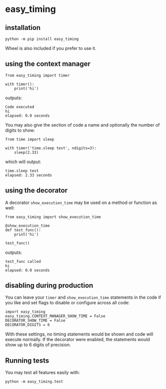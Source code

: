 # easy_timing

## installation

`python -m pip install easy_timing`

Wheel is also included if you prefer to use it.


## using the context manager

```
from easy_timing import timer

with timer():
    print('hi')
```

outputs:

```
Code executed
hi
elapsed: 0.0 seconds
```

You may also give the section of code a name and optionally the number of digits to show:

```
from time import sleep

with timer('time.sleep test', ndigits=3):
    sleep(2.33)
```

which will output:

```
time.sleep test
elapsed: 2.33 seconds
```

## using the decorator
A decorator `show_execution_time` may be used on a method or function as well:

```
from easy_timing import show_execution_time

@show_execution_time
def test_func():
    print('hi')

test_func()
```

outputs:

```
test_func called
hi
elapsed: 0.0 seconds
```

## disabling during production
You can leave your `timer` and `show_execution_time` statements in the code if you like and set flags to disable or configure across all code:

```
import easy_timing
easy_timing.CONTEXT_MANAGER_SHOW_TIME = False
DECORATOR_SHOW_TIME = False
DECORATOR_DIGITS = 6
```

With these settings, no timing statements would be shown and code will execute normally. If the decorator were enabled, the statements would show up to 6 digits of precision.

## Running tests
You may test all features easily with:

`python -m easy_timing.test`
